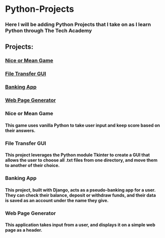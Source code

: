 # Python-Projects

### Here I will be adding Python Projects that I take on as I learn Python through The Tech Academy


## Projects:

### [Nice or Mean Game](https://github.com/jmternes/Python-Projects/blob/main/nice_or_mean.py)
### [File Transfer GUI](https://github.com/jmternes/Python-Projects/blob/main/filetransfer.py)
### [Banking App](https://github.com/jmternes/Django_Checkbook_Project)
### [Web Page Generator](https://github.com/jmternes/Python-Projects/blob/main/web_page_generator.py)



### Nice or Mean Game


#### This game uses vanilla Python to take user input and keep score based on their answers.


### File Transfer GUI
#### This project leverages the Python module Tkinter to create a GUI that allows the user to choose all .txt files from one directory, and move them to another of their choice.

### Banking App
#### This project, built with Django, acts as a pseudo-banking app for a user. They can check their balance, deposit or withdraw funds, and their data is saved as an account under the name they give.


### Web Page Generator
#### This application takes input from a user, and displays it on a simple web page as a header.
